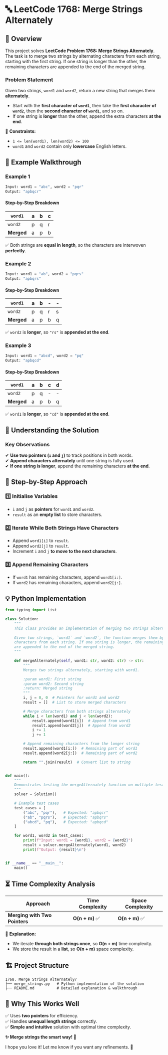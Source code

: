 # 🔤 **LeetCode 1768: Merge Strings Alternately**  

## 📌 **Overview**  
This project solves **LeetCode Problem 1768: Merge Strings Alternately**.  
The task is to merge two strings by alternating characters from each string, starting with the first string. If one string is longer than the other, the remaining characters are appended to the end of the merged string.  

### **Problem Statement**  
Given two strings, `word1` and `word2`, return a new string that merges them **alternately**.  
- Start with the **first character of `word1`**, then take the **first character of `word2`**, then the **second character of `word1`**, and so on.  
- If one string is **longer** than the other, append the extra characters **at the end**.  

🔹 **Constraints:**  
- `1 <= len(word1), len(word2) <= 100`  
- `word1` and `word2` contain only **lowercase** English letters.  

## 🎯 **Example Walkthrough**  

### **Example 1**  
```python
Input: word1 = "abc", word2 = "pqr"
Output: "apbqcr"
```
#### **Step-by-Step Breakdown**  
| `word1` | a  | b  | c  |
|---------|----|----|----|
| `word2` | p  | q  | r  |
| **Merged** | a  | p  | b  | q  | c  | r  |

✅ Both strings are **equal in length**, so the characters are interwoven **perfectly**.

### **Example 2**  
```python
Input: word1 = "ab", word2 = "pqrs"
Output: "apbqrs"
```
#### **Step-by-Step Breakdown**  
| `word1` | a  | b  | -  | -  |
|---------|----|----|----|----|
| `word2` | p  | q  | r  | s  |
| **Merged** | a  | p  | b  | q  | r  | s  |

✅ `word2` is **longer**, so `"rs"` is **appended at the end**.

### **Example 3**  
```python
Input: word1 = "abcd", word2 = "pq"
Output: "apbqcd"
```
#### **Step-by-Step Breakdown**  
| `word1` | a  | b  | c  | d  |
|---------|----|----|----|----|
| `word2` | p  | q  | -  | -  |
| **Merged** | a  | p  | b  | q  | c  | d  |

✅ `word1` is **longer**, so `"cd"` is **appended at the end**.

## 🚀 **Understanding the Solution**  
### **Key Observations**
✔ **Use two pointers (`i` and `j`)** to track positions in both words.  
✔ **Append characters alternately** until one string is fully used.  
✔ **If one string is longer**, append the remaining characters **at the end**.  

## 📝 **Step-by-Step Approach**
### **1️⃣ Initialise Variables**  
- `i` and `j` as **pointers** for `word1` and `word2`.  
- `result` as an **empty list** to store characters.

### **2️⃣ Iterate While Both Strings Have Characters**  
- Append `word1[i]` to `result`.  
- Append `word2[j]` to `result`.  
- Increment `i` and `j` **to move to the next characters**.

### **3️⃣ Append Remaining Characters**  
- If `word1` has remaining characters, append `word1[i:]`.  
- If `word2` has remaining characters, append `word2[j:]`.

## 💡 **Python Implementation**
```python
from typing import List

class Solution:
    """
    This class provides an implementation of merging two strings alternately.
    
    Given two strings, `word1` and `word2`, the function merges them by alternating 
    characters from each string. If one string is longer, the remaining characters 
    are appended to the end of the merged string.
    """

    def mergeAlternately(self, word1: str, word2: str) -> str:
        """
        Merges two strings alternately, starting with word1.

        :param word1: First string
        :param word2: Second string
        :return: Merged string
        """
        i, j = 0, 0  # Pointers for word1 and word2
        result = []  # List to store merged characters

        # Merge characters from both strings alternately
        while i < len(word1) and j < len(word2):
            result.append(word1[i])  # Append from word1
            result.append(word2[j])  # Append from word2
            i += 1
            j += 1

        # Append remaining characters from the longer string
        result.append(word1[i:])  # Remaining part of word1
        result.append(word2[j:])  # Remaining part of word2

        return "".join(result)  # Convert list to string


def main():
    """
    Demonstrates testing the mergeAlternately function on multiple test cases.
    """
    solver = Solution()

    # Example test cases
    test_cases = [
        ("abc", "pqr"),   # Expected: "apbqcr"
        ("ab", "pqrs"),   # Expected: "apbqrs"
        ("abcd", "pq"),   # Expected: "apbqcd"
    ]

    for word1, word2 in test_cases:
        print(f"Input: word1 = {word1}, word2 = {word2}")
        result = solver.mergeAlternately(word1, word2)
        print(f"Output: {result}\n")


if __name__ == "__main__":
    main()
```

## ⏳ **Time Complexity Analysis**
| Approach  | Time Complexity | Space Complexity |
|-----------|---------------|------------------|
| **Merging with Two Pointers** | **O(n + m)** ✅ | **O(n + m)** ✅ |

🔹 **Explanation:**  
- We iterate **through both strings once**, so **O(n + m)** time complexity.  
- We store the result in a **list**, so **O(n + m)** space complexity.  

## 🏗 **Project Structure**
```
1768. Merge Strings Alternately/
├── merge_strings.py   # Python implementation of the solution
├── README.md          # Detailed explanation & walkthrough
```

## 🎯 **Why This Works Well**
✅ Uses **two pointers** for efficiency.  
✅ Handles **unequal length strings** correctly.  
✅ **Simple and intuitive** solution with optimal time complexity.  

**✨ Merge strings the smart way! 🚀**  

I hope you love it! Let me know if you want any refinements. 💙